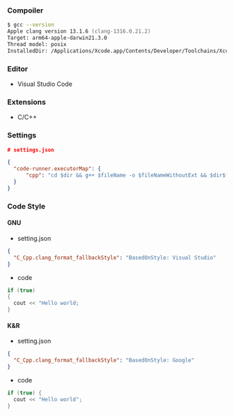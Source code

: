 ### Compoiler

```zsh
$ gcc --version
Apple clang version 13.1.6 (clang-1316.0.21.2)
Target: arm64-apple-darwin21.3.0
Thread model: posix
InstalledDir: /Applications/Xcode.app/Contents/Developer/Toolchains/XcodeDefault.xctoolchain/usr/bin
```

### Editor

- Visual Studio Code

### Extensions

- C/C++

### Settings

```json
# settings.json

{
  "code-runner.executorMap": {
      "cpp": "cd $dir && g++ $fileName -o $fileNameWithoutExt && $dir$fileNameWithoutExt",
  }
}
```

### Code Style

#### GNU

- setting.json

```json
{
  "C_Cpp.clang_format_fallbackStyle": "BasedOnStyle: Visual Studio"
}
```

- code

```cpp
if (true)
{
  cout << "Hello world;
}
```

#### K&R

- setting.json

```json
{
  "C_Cpp.clang_format_fallbackStyle": "BasedOnStyle: Google"
}
```

- code

```cpp
if (true) {
  cout << "Hello world";
}
```
